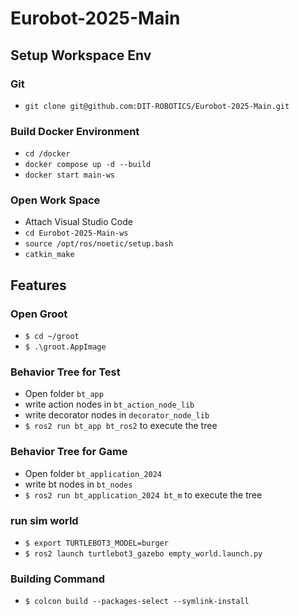 # Eurobot-2025-Main

## Setup Workspace Env
### Git
- `git clone git@github.com:DIT-ROBOTICS/Eurobot-2025-Main.git`
<!-- - `git checkout devel` -->
### Build Docker Environment
- `cd /docker`
- `docker compose up -d --build`
- `docker start main-ws`
### Open Work Space
- Attach Visual Studio Code
- `cd Eurobot-2025-Main-ws`
- `source /opt/ros/noetic/setup.bash`
- `catkin_make`
<!-- ### Some Other Steps
- `echo "source /home/user/Eurobot-2025-Main-ws/devel/setup.bash" >> ~/.bashrc`
- `echo "source /opt/ros/humble/setup.bash" >> ~/.bashrc`
- `source ~/.bashrc` -->

## Features
### Open Groot
- `$ cd ~/groot`
- `$ .\groot.AppImage`
### Behavior Tree for Test
- Open folder `bt_app`
- write action nodes in `bt_action_node_lib`
- write decorator nodes in `decorator_node_lib`
- `$ ros2 run bt_app bt_ros2` to execute the tree
### Behavior Tree for Game
- Open folder `bt_application_2024`
- write bt nodes in `bt_nodes`
- `$ ros2 run bt_application_2024 bt_m` to execute the tree
### run sim world
- `$ export TURTLEBOT3_MODEL=burger`
- `$ ros2 launch turtlebot3_gazebo empty_world.launch.py`

### Building Command
- `$ colcon build --packages-select --symlink-install`